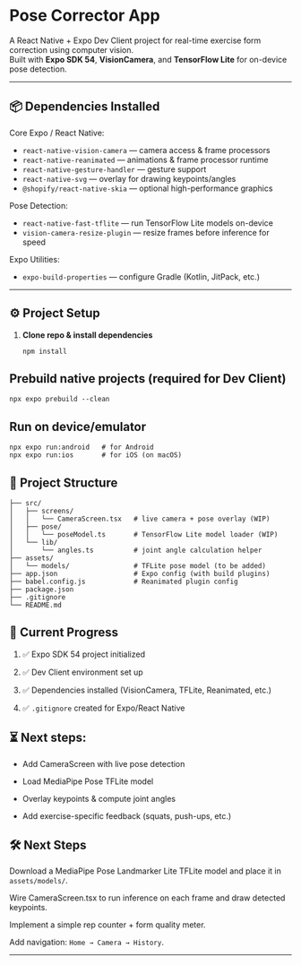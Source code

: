# Pose Corrector App

A React Native + Expo Dev Client project for real-time exercise form correction using computer vision.  
Built with **Expo SDK 54**, **VisionCamera**, and **TensorFlow Lite** for on-device pose detection.

---

## 📦 Dependencies Installed

Core Expo / React Native:
- `react-native-vision-camera` — camera access & frame processors
- `react-native-reanimated` — animations & frame processor runtime
- `react-native-gesture-handler` — gesture support
- `react-native-svg` — overlay for drawing keypoints/angles
- `@shopify/react-native-skia` — optional high-performance graphics

Pose Detection:
- `react-native-fast-tflite` — run TensorFlow Lite models on-device
- `vision-camera-resize-plugin` — resize frames before inference for speed

Expo Utilities:
- `expo-build-properties` — configure Gradle (Kotlin, JitPack, etc.)

---

## ⚙️ Project Setup

1. **Clone repo & install dependencies**
   ```
   npm install
    ```
## Prebuild native projects (required for Dev Client)

`
npx expo prebuild --clean
` 
## Run on device/emulator

```
npx expo run:android   # for Android
npx expo run:ios       # for iOS (on macOS)
```

## 📂 Project Structure
```
├── src/
│   ├── screens/
│   │   └── CameraScreen.tsx   # live camera + pose overlay (WIP)
│   ├── pose/
│   │   └── poseModel.ts       # TensorFlow Lite model loader (WIP)
│   └── lib/
│       └── angles.ts          # joint angle calculation helper
├── assets/
│   └── models/                # TFLite pose model (to be added)
├── app.json                   # Expo config (with build plugins)
├── babel.config.js            # Reanimated plugin config
├── package.json
├── .gitignore
└── README.md
```
## 🚀 Current Progress
1. ✅ Expo SDK 54 project initialized

2. ✅ Dev Client environment set up

3. ✅ Dependencies installed (VisionCamera, TFLite, Reanimated, etc.)

4. ✅ `.gitignore` created for Expo/React Native

## ⏳ Next steps:

- Add CameraScreen with live pose detection

- Load MediaPipe Pose TFLite model

- Overlay keypoints & compute joint angles

 - Add exercise-specific feedback (squats, push-ups, etc.)

## 🛠️ Next Steps
Download a MediaPipe Pose Landmarker Lite TFLite model and place it in `assets/models/`.

Wire CameraScreen.tsx to run inference on each frame and draw detected keypoints.

Implement a simple rep counter + form quality meter.

Add navigation: `Home → Camera → History`.

---